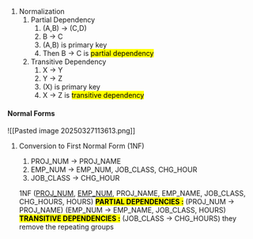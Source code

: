 1. Normalization
	1. Partial Dependency
		1. (A,B) -> (C,D)
		2. B -> C
		3. (A,B) is primary key
		4. Then B -> C is <mark style="background: #FFFF00;">partial dependency</mark>
	2. Transitive Dependency
		1. X -> Y
		2. Y -> Z
		3. (X) is primary key
		4. X -> Z is <mark style="background: #FFFF00;">transitive dependency</mark>
#### Normal Forms
![[Pasted image 20250327113613.png]]
1. Conversion to First Normal Form (1NF)
	1. PROJ_NUM -> PROJ_NAME
	2. EMP_NUM -> EMP_NUM, JOB_CLASS, CHG_HOUR
	3. JOB_CLASS -> CHG_HOUR

	1NF (<u>PROJ_NUM</u>, <u>EMP_NUM</u>, PROJ_NAME, EMP_NAME, JOB_CLASS, CHG_HOURS, HOURS)
	**<mark style="background: #FFFF00;">PARTIAL DEPENDENCIES :</mark>**
		(PROJ_NUM -> PROJ_NAME)
		(EMP_NUM -> EMP_NAME, JOB_CLASS, HOURS)
	**<mark style="background: #FFFF00;">TRANSITIVE DEPENDENCIES :</mark>**
		(JOB_CLASS -> CHG_HOURS)
	they remove the repeating groups